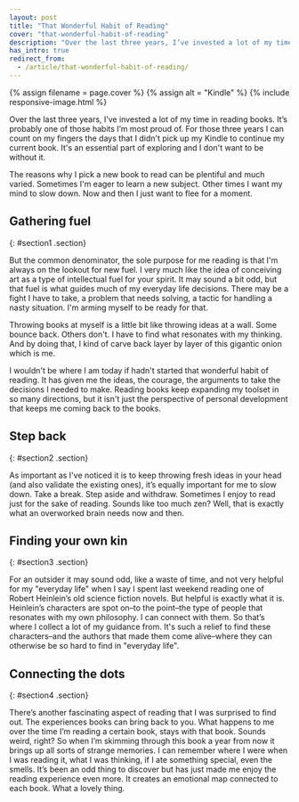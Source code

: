 ```yaml
---
layout: post
title: "That Wonderful Habit of Reading"
cover: "that-wonderful-habit-of-reading"
description: "Over the last three years, I’ve invested a lot of my time in reading books. It’s probably one of those habits I’m most proud of. For those three years I can count on my fingers the days that I didn't pick up my Kindle to continue my current book. It's an essential part of exploring and I don't want to be without it."
has_intro: true
redirect_from:
  - /article/that-wonderful-habit-of-reading/
---
```


{% assign filename = page.cover %}
{% assign alt = "Kindle" %}
{% include responsive-image.html %}

Over the last three years, I’ve invested a lot of my time in reading books. It’s probably one of those habits I’m most proud of. For those three years I can count on my fingers the days that I didn't pick up my Kindle to continue my current book. It's an essential part of exploring and I don't want to be without it.

The reasons why I pick a new book to read can be plentiful and much varied. Sometimes I'm eager to learn a new subject. Other times I want my mind to slow down. Now and then I just want to flee for a moment.


## Gathering fuel
{: #section1 .section}

But the common denominator, the sole purpose for me reading is that I'm always on the lookout for new fuel. I very much like the idea of conceiving art as a type of intellectual fuel for your spirit. It may sound a bit odd, but that fuel is what guides much of my everyday life decisions. There may be a fight I have to take, a problem that needs solving, a tactic for handling a nasty situation. I'm arming myself to be ready for that.

Throwing books at myself is a little bit like throwing ideas at a wall. Some bounce back. Others don't. I have to find what resonates with my thinking. And by doing that, I kind of carve back layer by layer of this gigantic onion which is me.

I wouldn't be where I am today if hadn't started that wonderful habit of reading. It has given me the ideas, the courage, the arguments to take the decisions I needed to make. Reading books keep expanding my toolset in so many directions, but it isn't just the perspective of personal development that keeps me coming back to the books.


## Step back
{: #section2 .section}

As important as I've noticed it is to keep throwing fresh ideas in your head (and also validate the existing ones), it’s equally important for me to slow down. Take a break. Step aside and withdraw. Sometimes I enjoy to read just for the sake of reading. Sounds like too much zen? Well, that is exactly what an overworked brain needs now and then.


## Finding your own kin
{: #section3 .section}

For an outsider it may sound odd, like a waste of time, and not very helpful for my "everyday life" when I say I spent last weekend reading one of Robert Heinlein’s old science fiction novels. But helpful is exactly what it is. Heinlein’s characters are spot on–to the point–the type of people that resonates with my own philosophy. I can connect with them. So that’s where I collect a lot of my guidance from. It's such a relief to find these characters–and the authors that made them come alive–where they can otherwise be so hard to find in "everyday life".


## Connecting the dots
{: #section4 .section}

There’s another fascinating aspect of reading that I was surprised to find out. The experiences books can bring back to you. What happens to me over the time I’m reading a certain book, stays with that book. Sounds weird, right? So when I’m skimming through this book a year from now it brings up all sorts of strange memories. I can remember where I were when I was reading it, what I was thinking, if I ate something special, even the smells. It’s been an odd thing to discover but has just made me enjoy the reading experience even more. It creates an emotional map connected to each book. What a lovely thing.
